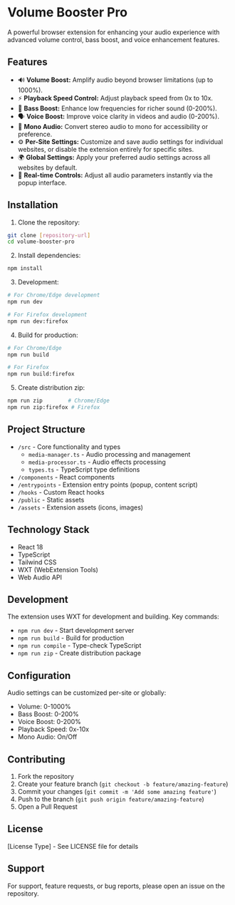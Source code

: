 # Volume Booster Pro

A powerful browser extension for enhancing your audio experience with advanced volume control, bass boost, and voice enhancement features.

## Features

-   🔊 **Volume Boost:** Amplify audio beyond browser limitations (up to 1000%).
-   ⚡ **Playback Speed Control:** Adjust playback speed from 0x to 10x.
-   🎵 **Bass Boost:** Enhance low frequencies for richer sound (0-200%).
-   🗣️ **Voice Boost:** Improve voice clarity in videos and audio (0-200%).
-   🎯 **Mono Audio:** Convert stereo audio to mono for accessibility or preference.
-   ⚙️ **Per-Site Settings:** Customize and save audio settings for individual websites, or disable the extension entirely for specific sites.
-   🌍 **Global Settings:** Apply your preferred audio settings across all websites by default.
-   🔄 **Real-time Controls:** Adjust all audio parameters instantly via the popup interface.

## Installation

1. Clone the repository:

```bash
git clone [repository-url]
cd volume-booster-pro
```

2. Install dependencies:

```bash
npm install
```

3. Development:

```bash
# For Chrome/Edge development
npm run dev

# For Firefox development
npm run dev:firefox
```

4. Build for production:

```bash
# For Chrome/Edge
npm run build

# For Firefox
npm run build:firefox
```

5. Create distribution zip:

```bash
npm run zip        # Chrome/Edge
npm run zip:firefox # Firefox
```

## Project Structure

-   `/src` - Core functionality and types
    -   `media-manager.ts` - Audio processing and management
    -   `media-processor.ts` - Audio effects processing
    -   `types.ts` - TypeScript type definitions
-   `/components` - React components
-   `/entrypoints` - Extension entry points (popup, content script)
-   `/hooks` - Custom React hooks
-   `/public` - Static assets
-   `/assets` - Extension assets (icons, images)

## Technology Stack

-   React 18
-   TypeScript
-   Tailwind CSS
-   WXT (WebExtension Tools)
-   Web Audio API

## Development

The extension uses WXT for development and building. Key commands:

-   `npm run dev` - Start development server
-   `npm run build` - Build for production
-   `npm run compile` - Type-check TypeScript
-   `npm run zip` - Create distribution package

## Configuration

Audio settings can be customized per-site or globally:

-   Volume: 0-1000%
-   Bass Boost: 0-200%
-   Voice Boost: 0-200%
-   Playback Speed: 0x-10x
-   Mono Audio: On/Off

## Contributing

1. Fork the repository
2. Create your feature branch (`git checkout -b feature/amazing-feature`)
3. Commit your changes (`git commit -m 'Add some amazing feature'`)
4. Push to the branch (`git push origin feature/amazing-feature`)
5. Open a Pull Request

## License

[License Type] - See LICENSE file for details

## Support

For support, feature requests, or bug reports, please open an issue on the repository.
